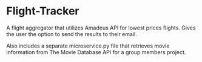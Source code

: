# Flight-Tracker

A flight aggregator that utilizes Amadeus API for lowest prices flights. Gives the user the option to send the results to their email.

Also includes a separate microservice.py file that retrieves movie information from The Movie Database API for a group members project.

